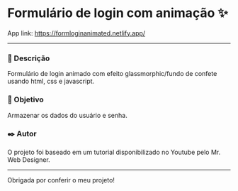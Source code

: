 # Formulário de login com animação ✨
App link: https://formloginanimated.netlify.app/
____________________________________________________
### 📝 Descrição

Formulário de login animado com efeito glassmorphic/fundo de confete usando html, css e javascript.

### 🎯 Objetivo

Armazenar os dados do usuário e senha.

### ✒️ Autor

O projeto foi baseado em um tutorial disponibilizado no Youtube pelo Mr. Web Designer.

_____________________________________________________
Obrigada por conferir o meu projeto! 


